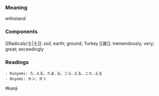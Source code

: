 ### Meaning

withstand

### Components

[[Radicals/土|土]]: soil; earth; ground; Turkey [[甚]]: tremendously; very; great; exceedingly

### Readings

```
- Kunyomi: た.える、たま.る、こら.える、こた.える
- Onyomi: カン、タン
```

#kanji